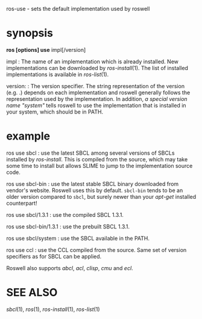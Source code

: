 
ros-use - sets the default implementation used by roswell
# synopsis

**ros [options] use** impl[/version]

impl
    : The name of an implementation which is already installed. New
    implementations can be downloaded by _ros-install_(1).
    The list of installed implementations is available in _ros-list_(1).

version:
    : The version specifier. The string representation of the version
    (e.g. <major>.<minor>) depends on each implementation and roswell
    generally follows the representation used by the implementation. In
    addition, *a special version name "system"* tells roswell to use the
    implementation that is installed in your system, which should be in PATH.

# example

ros use sbcl
    : use the latest SBCL among several versions of SBCLs installed by _ros-install_. This is compiled from the source, which may take some time to install but allows SLIME to jump to the implementation source code.

ros use sbcl-bin
    : use the latest stable SBCL binary downloaded from vendor's website. Roswell uses this by default. `sbcl-bin` tends to be an older version compared to `sbcl`, but surely newer than your _apt-get_ installed counterpart!

ros use sbcl/1.3.1
    : use the compiled SBCL 1.3.1.
    
ros use sbcl-bin/1.3.1
    : use the prebuilt SBCL 1.3.1.

ros use sbcl/system
    : use the SBCL available in the PATH.

ros use ccl
    : use the CCL compiled from the source. Same set of version specifiers as for SBCL can be applied.

Roswell also supports _abcl_, _acl_, _clisp_, _cmu_ and _ecl_.

<!-- # subcommands -->

<!-- somecommand -->
 
<!--   : description. end with a period. -->

<!-- # options -->
<!--  -->
<!-- # Environmental Variables -->

# SEE ALSO
_sbcl_(1), _ros_(1), _ros-install_(1), _ros-list_(1)
